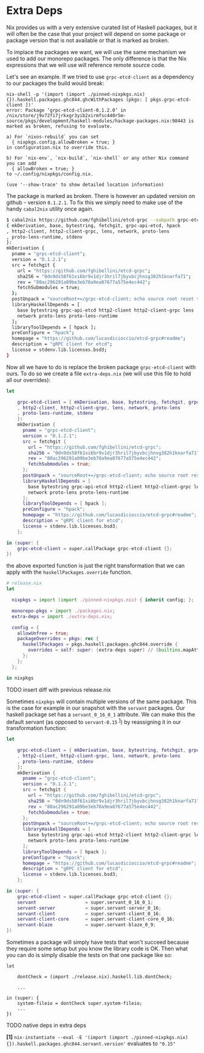 
# Extra Deps

Nix provides us with a very extensive curated list of Haskell packages, but it
will often be the case that your project will depend on some package or package version that is not
available or that is marked as broken.

To implace the packages we want, we will use the same mechanism we used to add our monorepo packages.
The only difference is that the Nix expressions that we will use will reference remote source code.

Let's see an example. If we tried to use `grpc-etcd-client` as a dependency to our packages the build would break:

```
nix-shell -p '(import (import ./pinned-nixpkgs.nix) {}).haskell.packages.ghc844.ghcWithPackages (pkgs: [ pkgs.grpc-etcd-client ])'
error: Package ‘grpc-etcd-client-0.1.2.0’ in /nix/store/j9v72fi7jrkxgr3yib2xirmfsc440r5m-source/pkgs/development/haskell-modules/hackage-packages.nix:98443 is marked as broken, refusing to evaluate.

a) For `nixos-rebuild` you can set
  { nixpkgs.config.allowBroken = true; }
in configuration.nix to override this.

b) For `nix-env`, `nix-build`, `nix-shell` or any other Nix command you can add
  { allowBroken = true; }
to ~/.config/nixpkgs/config.nix.

(use '--show-trace' to show detailed location information)
```

The package is marked as broken. There is however an updated version on github - version `0.1.2.1`.
To fix this we simply need to make use of the handy `cabal2nix` utility once again.

```bash
$ cabal2nix https://github.com/fghibellini/etcd-grpc --subpath grpc-etcd-client 2>/dev/null
{ mkDerivation, base, bytestring, fetchgit, grpc-api-etcd, hpack
, http2-client, http2-client-grpc, lens, network, proto-lens
, proto-lens-runtime, stdenv
}:
mkDerivation {
  pname = "grpc-etcd-client";
  version = "0.1.2.1";
  src = fetchgit {
    url = "https://github.com/fghibellini/etcd-grpc";
    sha256 = "0dn9ds58f61xi6br9v1djr3hril7jbyvbcjhnsg382h1knarfa71";
    rev = "80ac296291a09be3eb70a9ea07677a575e4ec442";
    fetchSubmodules = true;
  };
  postUnpack = "sourceRoot+=/grpc-etcd-client; echo source root reset to $sourceRoot";
  libraryHaskellDepends = [
    base bytestring grpc-api-etcd http2-client http2-client-grpc lens
    network proto-lens proto-lens-runtime
  ];
  libraryToolDepends = [ hpack ];
  preConfigure = "hpack";
  homepage = "https://github.com/lucasdicioccio/etcd-grpc#readme";
  description = "gRPC client for etcd";
  license = stdenv.lib.licenses.bsd3;
}
```

Now all we have to do is replace the broken package `grpc-etcd-client` with ours. To do so we create a file `extra-deps.nix` (we will use this file to hold all our overrides):

```nix
let

    grpc-etcd-client = { mkDerivation, base, bytestring, fetchgit, grpc-api-etcd, hpack
	, http2-client, http2-client-grpc, lens, network, proto-lens
	, proto-lens-runtime, stdenv
	}:
	mkDerivation {
	  pname = "grpc-etcd-client";
	  version = "0.1.2.1";
	  src = fetchgit {
	    url = "https://github.com/fghibellini/etcd-grpc";
	    sha256 = "0dn9ds58f61xi6br9v1djr3hril7jbyvbcjhnsg382h1knarfa71";
	    rev = "80ac296291a09be3eb70a9ea07677a575e4ec442";
	    fetchSubmodules = true;
	  };
	  postUnpack = "sourceRoot+=/grpc-etcd-client; echo source root reset to $sourceRoot";
	  libraryHaskellDepends = [
	    base bytestring grpc-api-etcd http2-client http2-client-grpc lens
	    network proto-lens proto-lens-runtime
	  ];
	  libraryToolDepends = [ hpack ];
	  preConfigure = "hpack";
	  homepage = "https://github.com/lucasdicioccio/etcd-grpc#readme";
	  description = "gRPC client for etcd";
	  license = stdenv.lib.licenses.bsd3;
	};

in (super: {
    grpc-etcd-client = super.callPackage grpc-etcd-client {};
})
```

the above exported function is just the right transformation that we can apply with the `haskellPackages.override` function.

```nix
# release.nix
let

  nixpkgs = import (import ./pinned-nixpkgs.nix) { inherit config; };

  monorepo-pkgs = import ./packages.nix;
  extra-deps = import ./extra-deps.nix;

  config = {
    allowUnfree = true;
    packageOverrides = pkgs: rec {
      haskellPackages = pkgs.haskell.packages.ghc844.override {
        overrides = self: super: (extra-deps super) // (builtins.mapAttrs (name: value: super.callPackage value {}) monorepo-pkgs);
      };
    };
  };

in nixpkgs
```

TODO insert diff with previous release.nix

Sometimes `nixpkgs` will contain multiple versions of the same package. This is the case for example in our snapshot with the `servant` packages.
Our haskell package set has a `servant_0_16_0_1` attribute. We can make this the default servant (as opposed to `servant-0.15` <sup>[1](#footnote-1)</sup>) by reassigning it in our transformation function:

```nix
let

    grpc-etcd-client = { mkDerivation, base, bytestring, fetchgit, grpc-api-etcd, hpack
	, http2-client, http2-client-grpc, lens, network, proto-lens
	, proto-lens-runtime, stdenv
	}:
	mkDerivation {
	  pname = "grpc-etcd-client";
	  version = "0.1.2.1";
	  src = fetchgit {
	    url = "https://github.com/fghibellini/etcd-grpc";
	    sha256 = "0dn9ds58f61xi6br9v1djr3hril7jbyvbcjhnsg382h1knarfa71";
	    rev = "80ac296291a09be3eb70a9ea07677a575e4ec442";
	    fetchSubmodules = true;
	  };
	  postUnpack = "sourceRoot+=/grpc-etcd-client; echo source root reset to $sourceRoot";
	  libraryHaskellDepends = [
	    base bytestring grpc-api-etcd http2-client http2-client-grpc lens
	    network proto-lens proto-lens-runtime
	  ];
	  libraryToolDepends = [ hpack ];
	  preConfigure = "hpack";
	  homepage = "https://github.com/lucasdicioccio/etcd-grpc#readme";
	  description = "gRPC client for etcd";
	  license = stdenv.lib.licenses.bsd3;
	};

in (super: {
    grpc-etcd-client = super.callPackage grpc-etcd-client {};
    servant                  = super.servant_0_16_0_1;
    servant-server           = super.servant-server_0_16;
    servant-client           = super.servant-client_0_16;
    servant-client-core      = super.servant-client-core_0_16;
    servant-blaze            = super.servant-blaze_0_9;
})
```

Sometimes a package will simply have tests that won't succeed because they require some setup
but you know the library code is OK. Then what you can do is simply disable the tests on that one package like so:

```
let

    dontCheck = (import ./release.nix).haskell.lib.dontCheck;

    ...

in (super: {
    system-fileio = dontCheck super.system-fileio;
    ...
})
```

TODO native deps in extra deps


<a id="footnote-1"><b>[1]</b></a> `nix-instantiate --eval -E '(import (import ./pinned-nixpkgs.nix) {}).haskell.packages.ghc844.servant.version'` evaluates to `"0.15"`
